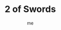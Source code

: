 ---
# basics
title     		 : "2 of Swords"
token					 : 'swords-02'
card_type			 : '' # major, minor, court
layout				 : "tarot-card"
author    		 : 'me'
one_liner 		 : "Denial, debate, impasse, truce"
alt_names			 : ['Peace', 'Armistice']
images				 : ['/assets/images/tarot/rws/rw-swords-02.jpg']
keywords			 : ['denial', 'debate', 'impasse', 'truce']
url						 : 'tarot/cards/swords-02'
aliases				 : []

# password: 'foolish journey'
dropbox				 : 'https://www.dropbox.com/sh/t3une78wvtl9qio/AABLU2vpk5XQMFU6RbZv4TMLa?dl=0'

meaning_light  : "Refusing to make a decision without getting the facts. Exploring both sides of an argument. Arguing passionately for what you believe in. Weighing the issues. Encouraging the open exchange of ideas. Discussing political or religious issues without getting “hot under the collar.”"

meaning_shadow : "Rejecting evidence that conflicts with dearly-held beliefs. Arguing with others just for the sake of doing so. Nit-picking. Putting off a decision because you’re afraid to face the consequences. Preventing others from getting the information they need to make good decisions."

# more detail
correspondence_planet 			: "Moon"
correspondence_astrological : "Libra"
correspondence_affirmation  : "I strive to see all sides of every issue."
correspondence_story 				: "The main character must defend his or her decisions. Alternatively, the Main Character rejects critical information and makes a bad decision."

advice_relationships 	 : "You may be in denial; if so, you’re only fooling yourself. You serve your own best interests by seeing things as they really are. Stop avoiding unpleasant confrontations. An honest disagreement is better than a false peace."

advice_work 					 : "Consider all the facts before making your decision. Once you’ve made your decision, be prepared to defend it with well-reasoned arguments. If others continue to reject your counsel, be aware that you may have to let go, sit back, and let time prove that you were right, after all."

advice_spirituality 	 : "Spiritual maturity demands we see ourselves as we really are—and love ourselves in spite of our shortcomings. Rather than debate whether or not you’re “good enough,” be thankful for the progress you’ve made thus far. Avoid beating yourself up with high-minded standards of perfection."

advice_personal_growth : "What are you avoiding? Growth awaits the souls brave enough to cast aside blindfolds and see the situation for what it really is. Get past this personal stalemate by taking time to think clearly about what you want and where you’re going."

advice_fortune_telling : "Sometimes, the only way to win is to not play the game. You’re stuck for now; let time pass before taking action."

questions	: ["To what extent are your own decisions informed by logic? By emotion?", "In your situation, is it more important to think fast or to deliberate slowly? How can you declare a truce between frenzied thoughts and the need to think carefully? Could meditation help find an answer?", "In your situation, is it more important to think fast or to deliberate slowly? How can you declare a truce between frenzied thoughts and the need to think carefully? Could meditation help find an answer?", "What information do I need to get past this impasse?", "How can I get past being defensive and see the facts?", "What viewpoints, other than my own, play a role in this situation?"]

# referenced in the symbols.toml data file
symbols	  : ['2', 'swords', 'blindfolded-figure', 'blindfold', 'crescent-moon']

# metadata
suppress_topnav : true
related_cards 	: []

---